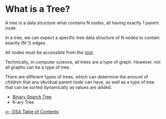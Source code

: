 # What is a Tree?

A tree is a data structure what contains N nodes, all having exactly 1 parent node.

In a tree, we can expect a specific tree data structure of N nodes to contain exactly (N-1) edges.

All nodes must be accessible from the [root](./Root.md).

Technically, in computer science, all trees are a type of graph. However, not all graphs can be a type of tree.

There are different types of trees, which can determine the amount of *children* that any idividual parent node can have, as well as a type of tree that can be sorted dynamically as values are added.

- [Binary Search Tree](./BST/BST.md)
- K-ary Tree

[<-- DSA Table of Contents](../DSATOC.md)